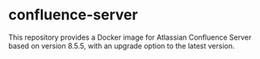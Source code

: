 # confluence-server
This repository provides a Docker image for Atlassian Confluence Server based on version 8.5.5, with an upgrade option to the latest version.
